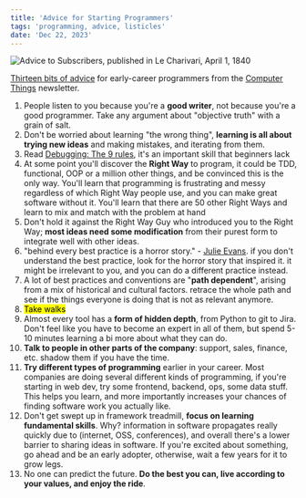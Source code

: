 ```yaml
---
title: 'Advice for Starting Programmers'
tags: 'programming, advice, listicles'
date: 'Dec 22, 2023'
---
```


![Advice to Subscribers, published in Le Charivari, April 1, 1840](/images/advice.jpeg)

[Thirteen bits of advice](https://buttondown.email/hillelwayne/archive/advice-for-new-software-devs-whove-read-all-those/) for early-career programmers from the [Computer Things](https://buttondown.email/hillelwayne/archive/) newsletter.

1. People listen to you because you're a **good writer**, not because you're a good programmer. Take any argument about "objective truth" with a grain of salt.
2. Don't be worried about learning "the wrong thing", **learning is all about trying new ideas** and making mistakes, and iterating from them.
3. Read [Debugging: The 9 rules](https://debuggingrules.com/), it's an important skill that beginners lack
4. At some point you'll discover the **Right Way** to program, it could be TDD, functional, OOP or a million other things, and be convinced this is the only way. You'll learn that programming is frustrating and messy regardless of which Right Way people use, and you can make great software without it. You'll learn that there are 50 other Right Ways and learn to mix and match with the problem at hand
5. Don't hold it against the Right Way Guy who introduced you to the Right Way; **most ideas need some modification** from their purest form to integrate well with other ideas.
6. "behind every best practice is a horror story." - [Julie Evans](https://www.youtube.com/watch?v=30YWsGDr8mA). if you don't understand the best practice, look for the horror story that inspired it. it might be irrelevant to you, and you can do a different practice instead.
7. A lot of best practices and conventions are "**path dependent**", arising from a mix of historical and cultural factors. retrace the whole path and see if the things everyone is doing that is not as relevant anymore.
8. <mark>Take walks</mark>
9. Almost every tool has a **form of hidden depth**, from Python to git to Jira. Don't feel like you have to become an expert in all of them, but spend 5-10 minutes learning a bi more about what they can do.
10. **Talk to people in other parts of the company**: support, sales, finance, etc. shadow them if you have the time.
11. **Try different types of programming** earlier in your career. Most companies are doing several different kinds of programming, if you're starting in web dev, try some frontend, backend, ops, some data stuff. This helps you learn, and more importantly increases your chances of finding software work you actually like.
12. Don't get swept up in framework treadmill, **focus on learning fundamental skills**. Why? information in software propagates really quickly due to (internet, OSS, conferences), and overall there's a lower barrier to sharing ideas in software. If you're excited about something, go ahead and be an early adopter, otherwise, wait a few years for it to grow legs.
13. No one can predict the future. **Do the best you can, live according to your values, and enjoy the ride**.

